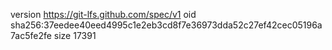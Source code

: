 version https://git-lfs.github.com/spec/v1
oid sha256:37eedee40eed4995c1e2eb3cd8f7e36973dda52c27ef42cec05196a7ac5fe2fe
size 17391

